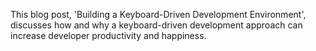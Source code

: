 This blog post, 'Building a Keyboard-Driven Development Environment', discusses how and why a keyboard-driven development approach can increase developer productivity and happiness.